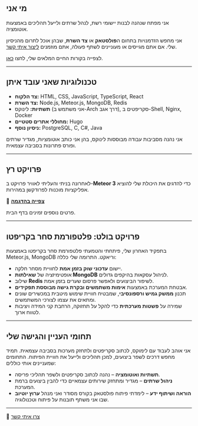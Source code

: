 ## מי אני

אני מפתח שנהנה לבנות יישומי רשת, לנהל שרתים ולייעל תהליכים באמצעות אוטומציה.  

אני מחפש הזדמנויות בתחום ה**פולסטאק** או **צד השרת**, שבהן אוכל לתרום מהניסיון
שלי.  אם אתם מגייסים או מעוניינים לשתף פעולה, אתם מוזמנים [ליצור איתי
קשר](/pages/contact).  

לצפייה בקורות החיים המלאים שלי, לחצו [כאן](https://resume.shaharbest.com).  

---

## טכנולוגיות שאני עובד איתן

- **צד הלקוח:** HTML, CSS, JavaScript, TypeScript, React  
- **צד השרת:** Node.js, Meteor.js, MongoDB, Redis  
- **תשתיות:** לינוקס (אני משתמש ב-Arch דרך אגב), סקריפטים ב-Shell,
Nginx, Docker  
- **מחוללי אתרים סטטיים:** Hugo  
- **ניסיון נוסף:** PostgreSQL, C, C#, Java

אני נהנה מסביבות עבודה מבוססות לינוקס, בהן אני כותב אוטומציות, מגדיר שרתים
ופורס פתרונות בסביבה עצמאית.

---

## פרויקט רץ

לאחרונה בניתי והעליתי לאוויר פרויקט ב-**Meteor 3** כדי להדגים את היכולת שלי להוציא אפליקציות מוכנות לפרודקשן במהירות.

🔗 **[צפייה בהדגמה](https://crypto.shaharbest.com)**

פרטים נוספים זמינים בדף הבית.

---

## פרויקט בולט: פלטפורמת סחר בקריפטו

בתפקיד האחרון שלי, פיתחתי והטמעתי פלטפורמת סחר בקריפטו
באמצעות Meteor.js, MongoDB וריאקט.
התרומה שלי כללה:  

- יישום **עדכוני שוק בזמן אמת** לחוויית מסחר חלקה.  
- אופטימיזציה של **שאילתות MongoDB** לניהול עסקאות בהיקפים גדולים.  
- שילוב **Redis** לשיפור הביצועים ולאפשר פרסום שערים בזמן אמת.  
- אבטחת המערכת באמצעות **אימות משתמשים ובקרת גישה מבוססת תפקידים**.  
- תכנון **ממשק גמיש ורספונסיבי**, שמבטיח חוויית שימוש מיטבית במכשירים שונים
ומתאים את עצמו לצורכי המשתמשים.  
- שמירה על **פשטות מערכתית** כדי להקל על תחזוקה, הרחבת קני המידה ויציבות לטווח
ארוך.  

---

## תחומי העניין והגישה שלי

אני אוהב לעבוד עם לימוקס, לכתוב סקריפטים ולתחזק מערכות בסביבה עצמאית.  תמיד מחפש
דרכים לשפר ביצועים, למכן תהליכים ולייעל את חוויית הפיתוח. התחומים שמעניינים
אותי כוללים:  

- **תשתיות ואוטומציה** – נהנה לכתוב סקריפטים ולשפר תהליכי פריסה.  
- **ניהול שרתים** – מגדיר ומתחזק שירותים עצמאיים  כדי להבין ביצועים
ברמת המערכת.  
- **הוראה ושיתוף ידע** – לימדתי פיתוח פולסטאק בקורס מסודר ואני מנהל **ערוץ
יוטיוב** שבו אני משתף תובנות על פיתוח וטכנולוגיה.  

---

📩 [צרו איתי קשר](/pages/contact)  
